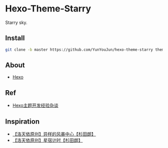 # Hexo-Theme-Starry

Starry sky.

## Install

```sh
git clone -b master https://github.com/YunYouJun/hexo-theme-starry themes/starry
```

## About

- [Hexo](https://hexo.io)

## Ref

- [Hexo主题开发经验杂谈](https://molunerfinn.com/make-a-hexo-theme/)

## Inspiration

- [【洛天依原创】异样的风暴中心【杉田朗】](https://www.bilibili.com/video/av4018008)
- [【洛天依原创】星宿计时【杉田朗】](https://www.bilibili.com/video/av7036967)